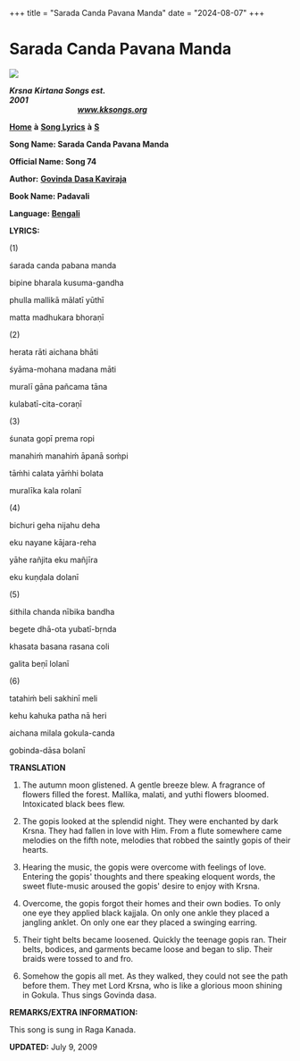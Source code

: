 +++
title = "Sarada Canda Pavana Manda"
date = "2024-08-07"
+++

# Sarada Canda Pavana Manda
**[![](http://kksongs.org/image_files/image002.jpg)](http://kksongs.org/)**

**_Krsna_** **_Kirtana Songs est. 2001_**                                                                                                                                                      **_www.kksongs.org_**

**[Home](http://kksongs.org/)** **à** **[Song Lyrics](http://kksongs.org/lyrics.html)** **à** **[S](http://kksongs.org/songs/song_s.html)**

**Song Name: Sarada Canda Pavana Manda**

**Official Name: Song 74**

**Author:** [**Govinda** **Dasa Kaviraja**](http://kksongs.org/authors/list/govindadasa.html)

**Book Name: Padavali**

**Language: [Bengali](http://kksongs.org/language/list/bengali.html)**

**LYRICS:**

(1)

śarada canda pabana manda

bipine bharala kusuma-gandha

phulla mallikā mālatī yūthī

matta madhukara bhoraṇī

(2)

herata rāti aichana bhāti

śyāma-mohana madana māti

muralī gāna pañcama tāna

kulabatī-cita-coraṇī

(3)

śunata gopī prema ropi

manahiḿ manahiḿ āpanā soḿpi

tāḿhi calata yāḿhi bolata

muralīka kala rolanī

(4)

bichuri geha nijahu deha

eku nayane kājara-reha

yāhe rañjita eku mañjīra

eku kuṇḍala dolanī

(5)

śithila chanda nībika bandha

begete dhā-ota yubatī-bṛnda

khasata basana rasana coli

galita beṇī lolanī

(6)

tatahiḿ beli sakhinī meli

kehu kahuka patha nā heri

aichana milala gokula-canda

gobinda-dāsa bolanī

**TRANSLATION**

1) The autumn moon glistened. A gentle breeze blew. A fragrance of flowers filled the forest. Mallika, malati, and yuthi flowers bloomed. Intoxicated black bees flew.

2) The gopis looked at the splendid night. They were enchanted by dark Krsna. They had fallen in love with Him. From a flute somewhere came melodies on the fifth note, melodies that robbed the saintly gopis of their hearts.

3) Hearing the music, the gopis were overcome with feelings of love. Entering the gopis' thoughts and there speaking eloquent words, the sweet flute-music aroused the gopis' desire to enjoy with Krsna.

4) Overcome, the gopis forgot their homes and their own bodies. To only one eye they applied black kajjala. On only one ankle they placed a jangling anklet. On only one ear they placed a swinging earring.

5) Their tight belts became loosened. Quickly the teenage gopis ran. Their belts, bodices, and garments became loose and began to slip. Their braids were tossed to and fro.

6) Somehow the gopis all met. As they walked, they could not see the path before them. They met Lord Krsna, who is like a glorious moon shining in Gokula. Thus sings Govinda dasa.

**REMARKS/EXTRA INFORMATION:**

This song is sung in Raga Kanada.

**UPDATED:** July 9, 2009